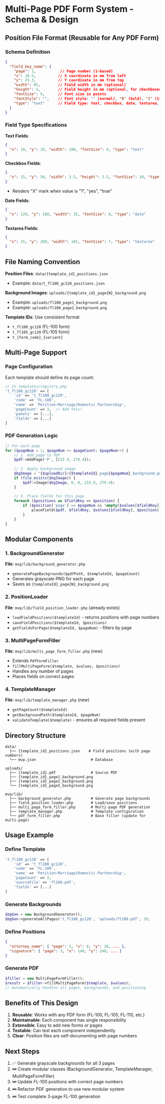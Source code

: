 # Multi-Page PDF Form System - Schema & Design

## Position File Format (Reusable for Any PDF Form)

### Schema Definition

```json
{
  "field_key_name": {
    "page": 1,           // Page number (1-based)
    "x": 10.5,          // X coordinate in mm from left
    "y": 25.3,          // Y coordinate in mm from top
    "width": 85,        // Field width in mm (optional)
    "height": 5,        // Field height in mm (optional, for checkboxes)
    "fontSize": 9,      // Font size in points
    "fontStyle": "",    // Font style: "" (normal), "B" (bold), "I" (italic), "BI" (bold italic)
    "type": "text"      // Field type: text, checkbox, date, textarea, select, number
  }
}
```

### Field Type Specifications

**Text Fields**:
```json
{
  "x": 10, "y": 20, "width": 100, "fontSize": 9, "type": "text"
}
```

**Checkbox Fields**:
```json
{
  "x": 15, "y": 50, "width": 3.5, "height": 3.5, "fontSize": 10, "type": "checkbox"
}
```
- Renders "X" mark when value is "1", "yes", "true"

**Date Fields**:
```json
{
  "x": 120, "y": 180, "width": 35, "fontSize": 8, "type": "date"
}
```

**Textarea Fields**:
```json
{
  "x": 25, "y": 200, "width": 165, "fontSize": 7, "type": "textarea"
}
```

## File Naming Convention

**Position Files**: `data/{template_id}_positions.json`
- Example: `data/t_fl100_gc120_positions.json`

**Background Images**: `uploads/{template_id}_page{N}_background.png`
- Example: `uploads/fl100_page1_background.png`
- Example: `uploads/fl100_page2_background.png`

**Template IDs**: Use consistent format
- `t_fl100_gc120` (FL-100 form)
- `t_fl105_gc120` (FL-105 form)
- `t_{form_code}_{variant}`

## Multi-Page Support

### Page Configuration

Each template should define its page count:

```php
// In templates/registry.php
't_fl100_gc120' => [
    'id' => 't_fl100_gc120',
    'code' => 'FL-100',
    'name' => 'Petition—Marriage/Domestic Partnership',
    'pageCount' => 3,  // Add this!
    'panels' => [...],
    'fields' => [...]
]
```

### PDF Generation Logic

```php
// For each page
for ($pageNum = 1; $pageNum <= $pageCount; $pageNum++) {
    // 1. Add page to PDF
    $pdf->AddPage('P', [215.9, 279.4]);
    
    // 2. Apply background image
    $bgImage = "{$uploadDir}/{$templateId}_page{$pageNum}_background.png";
    if (file_exists($bgImage)) {
        $pdf->Image($bgImage, 0, 0, 215.9, 279.4);
    }
    
    // 3. Place fields for this page
    foreach ($positions as $fieldKey => $position) {
        if ($position['page'] == $pageNum && !empty($values[$fieldKey])) {
            placeField($pdf, $fieldKey, $values[$fieldKey], $position);
        }
    }
}
```

## Modular Components

### 1. BackgroundGenerator
**File**: `mvp/lib/background_generator.php`
- `generatePageBackgrounds($pdfPath, $templateId, $pageCount)`
- Generates grayscale PNG for each page
- Saves as `{templateId}_page{N}_background.png`

### 2. PositionLoader  
**File**: `mvp/lib/field_position_loader.php` (already exists)
- `loadFieldPositions($templateId)` - returns positions with page numbers
- `saveFieldPositions($templateId, $positions)`
- `getFieldsForPage($templateId, $pageNum)` - filters by page

### 3. MultiPageFormFiller
**File**: `mvp/lib/multi_page_form_filler.php` (new)
- Extends `PdfFormFiller`
- `fillMultiPageForm($template, $values, $positions)`
- Handles any number of pages
- Places fields on correct pages

### 4. TemplateManager
**File**: `mvp/lib/template_manager.php` (new)
- `getPageCount($templateId)`
- `getBackgroundPath($templateId, $pageNum)`
- `validateTemplate($template)` - ensures all required fields present

## Directory Structure

```
data/
  ├── {template_id}_positions.json    # Field positions (with page numbers)
  └── mvp.json                         # Database

uploads/
  ├── {template_id}.pdf                # Source PDF
  ├── {template_id}_page1_background.png
  ├── {template_id}_page2_background.png
  └── {template_id}_page3_background.png

mvp/lib/
  ├── background_generator.php         # Generate page backgrounds
  ├── field_position_loader.php        # Load/save positions
  ├── multi_page_form_filler.php       # Multi-page PDF generation
  ├── template_manager.php             # Template configuration
  └── pdf_form_filler.php              # Base filler (update for multi-page)
```

## Usage Example

### Define Template
```php
't_fl100_gc120' => [
    'id' => 't_fl100_gc120',
    'code' => 'FL-100',
    'name' => 'Petition—Marriage/Domestic Partnership',
    'pageCount' => 3,
    'sourceFile' => 'fl100.pdf',
    'fields' => [...]
]
```

### Generate Backgrounds
```php
$bgGen = new BackgroundGenerator();
$bgGen->generateAllPages('t_fl100_gc120', 'uploads/fl100.pdf', 3);
```

### Define Positions
```json
{
  "attorney_name": { "page": 1, "x": 8, "y": 28, ... },
  "signature": { "page": 3, "x": 140, "y": 240, ... }
}
```

### Generate PDF
```php
$filler = new MultiPageFormFiller();
$result = $filler->fillMultiPageForm($template, $values);
// Automatically handles all pages, backgrounds, and positioning
```

## Benefits of This Design

1. **Reusable**: Works with any PDF form (FL-100, FL-105, FL-110, etc.)
2. **Maintainable**: Each component has single responsibility
3. **Extensible**: Easy to add new forms or pages
4. **Testable**: Can test each component independently
5. **Clear**: Position files are self-documenting with page numbers

## Next Steps

1. ✅ Generate grayscale backgrounds for all 3 pages
2. ⏭️ Create modular classes (BackgroundGenerator, TemplateManager, MultiPageFormFiller)
3. ⏭️ Update FL-100 positions with correct page numbers
4. ⏭️ Refactor PDF generation to use new modular system
5. ⏭️ Test complete 3-page FL-100 generation

